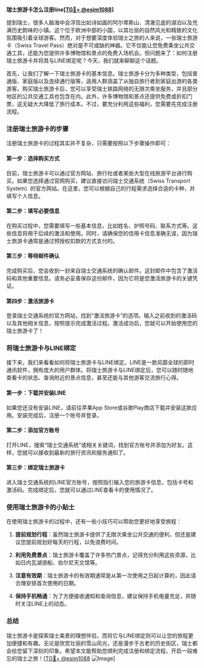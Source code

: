 **瑞士旅游卡怎么注册line[[TG💪+ @esim1088](https://t.me/s/esim1088)]**

提到瑞士，很多人脑海中会浮现出如诗如画的阿尔卑斯山、清澈见底的湖泊以及充满历史韵味的小镇。这个位于欧洲中部的小国，以其壮丽的自然风光和精致的文化氛围吸引着全球游客。然而，对于想要深度体验瑞士之旅的人来说，一张瑞士旅游卡（Swiss Travel Pass）绝对是不可或缺的神器。它不仅能让您免费乘坐公共交通工具，还能为您提供许多博物馆和景点的免费入场机会。但问题来了：如何注册瑞士旅游卡并将其与LINE绑定呢？今天，我们就来聊聊这个话题。

首先，让我们了解一下瑞士旅游卡的基本信息。瑞士旅游卡分为多种类型，包括普通版、家庭版以及连续通行版等，适用人群涵盖了从独自旅行者到家庭出游的各类游客。购买瑞士旅游卡后，您可以享受瑞士铁路网络的无限次乘坐服务，并且部分地区的公共交通工具也包含在内。此外，许多博物馆和景点还提供免费或折扣门票，这无疑大大降低了旅行成本。不过，要充分利用这些福利，您需要先完成注册流程。

### 注册瑞士旅游卡的步骤

注册瑞士旅游卡的过程其实并不复杂，只需要按照以下步骤操作即可：

#### 第一步：选择购买方式
目前，瑞士旅游卡可以通过官方网站、旅行社或者某些大型在线旅游平台进行购买。如果您选择通过官网购买，建议直接访问瑞士交通系统（Swiss Transport System）的官方网站。在这里，您可以根据自己的行程需求选择合适的卡种，并填写个人信息。

#### 第二步：填写必要信息
在购买过程中，您需要填写一些基本信息，比如姓名、护照号码、联系方式等。这些信息将用于后续的激活和使用。同时，请确保您的信用卡信息准确无误，因为瑞士旅游卡通常是通过预授权扣款的方式支付的。

#### 第三步：等待邮件确认
完成购买后，您会收到一封来自瑞士交通系统的确认邮件。这封邮件中包含了激活码和其他重要信息。请务必妥善保存这份邮件，因为它将是您激活旅游卡的关键凭证。

#### 第四步：激活旅游卡
登录瑞士交通系统的官方网站，找到“激活旅游卡”的选项。输入之前收到的激活码以及其他相关信息，按照提示完成激活过程。激活成功后，您就可以开始使用您的瑞士旅游卡了！

### 将瑞士旅游卡与LINE绑定

接下来，我们来看看如何将瑞士旅游卡与LINE绑定。LINE是一款风靡全球的即时通讯软件，拥有庞大的用户群体。将瑞士旅游卡与LINE绑定后，您可以随时随地查看卡的状态、查询附近的景点信息，甚至还能与其他游客交流旅行心得。

#### 第一步：下载并安装LINE
如果您还没有安装LINE，请前往苹果App Store或谷歌Play商店下载并安装这款应用。安装完成后，注册一个账号并登录。

#### 第二步：添加官方账号
打开LINE，搜索“瑞士交通系统”或相关关键词，找到官方账号并添加为好友。这样，您就可以接收到最新的旅行资讯和服务通知了。

#### 第三步：绑定瑞士旅游卡
进入瑞士交通系统的LINE官方账号，按照指引输入您的旅游卡信息，包括卡号和激活码。完成绑定后，您就可以通过LINE查看卡的使用情况了。

### 使用瑞士旅游卡的小贴士

在使用瑞士旅游卡的过程中，还有一些小技巧可以帮助您更好地享受旅程：

1. **提前规划行程**：虽然瑞士旅游卡提供了无限次乘坐公共交通的便利，但还是建议您提前规划好每天的行程，以免浪费时间。
   
2. **利用免费景点**：瑞士旅游卡覆盖了许多热门景点，记得充分利用这些资源，比如日内瓦湖游船、伯尔尼天文馆等。

3. **注意有效期**：瑞士旅游卡的有效期通常是从第一次使用之日起计算的，因此请合理安排首次使用的日期。

4. **保持手机畅通**：为了方便接收通知和查询信息，建议保持手机电量充足，并随时关注LINE上的动态。

### 总结

瑞士旅游卡是探索瑞士美景的理想伴侣，而将它与LINE绑定则可以让您的旅程更加便捷和有趣。无论是欣赏壮丽的雪山风光，还是漫步于古老的历史街区，瑞士都会给您留下深刻的印象。希望本文能帮助您顺利完成注册和绑定流程，开启一段难忘的瑞士之旅！[[TG💪+ @esim1088](https://t.me/s/esim1088) ![Image](https://i.postimg.cc/4NQfJmqS/Snipaste-2025-05-13-00-14-12.png)]